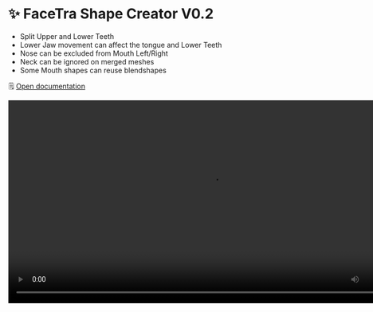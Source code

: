 ﻿# ✨ FaceTra Shape Creator V0.2

- Split Upper and Lower Teeth
- Lower Jaw movement can affect the tongue and Lower Teeth
- Nose can be excluded from Mouth Left/Right
- Neck can be ignored on merged meshes
- Some Mouth shapes can reuse blendshapes

🗒️ [Open documentation](/docs/products/facetra-shape-creator)

<video controls width="816">
    <source src={require('./img/2023-11-12-p0-2023-11-12_19-51-20_ShareX.mp4').default}/>
</video>
